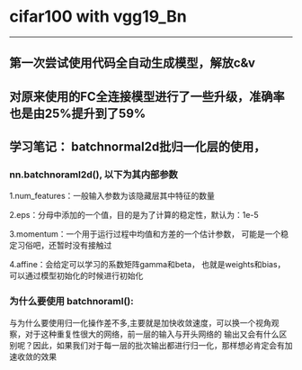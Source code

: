 # cifar100 with vgg19_Bn

***

## 第一次尝试使用代码全自动生成模型，解放c&v
## 对原来使用的FC全连接模型进行了一些升级，准确率也是由25%提升到了59%
## 学习笔记： batchnormal2d批归一化层的使用， 
### nn.batchnoraml2d(), 以下为其内部参数

1.num_features：一般输入参数为该隐藏层其中特征的数量

2.eps：分母中添加的一个值，目的是为了计算的稳定性，默认为：1e-5

3.momentum：一个用于运行过程中均值和方差的一个估计参数， 可能是一个稳定习俗吧，还暂时没有接触过

4.affine：会给定可以学习的系数矩阵gamma和beta， 也就是weights和bias，可以通过模型初始化的时候进行初始化

### 为什么要使用 batchnoraml():

与为什么要使用归一化操作差不多,主要就是加快收敛速度，可以换一个视角观察，对于这种重复性很大的网络，前一层的输入与开头网络的
输出又会有什么区别呢？因此，如果我们对于每一层的批次输出都进行归一化，那样想必肯定会有加速收敛的效果